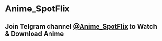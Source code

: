 # Anime_SpotFlix
## Join Telgram channel [@Anime_SpotFlix](https://t.me/anime_spotflix) to Watch & Download Anime

